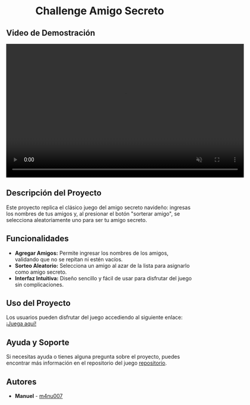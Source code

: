 <h1 align="center"> Challenge Amigo Secreto </h1>

## Video de Demostración
<video width="640" height="360" autoplay muted>
  <source src="assets/video-demostración2.mp4" type="video/mp4">
  Tu navegador no soporta el elemento de video.
</video>

## Descripción del Proyecto
Este proyecto replica el clásico juego del amigo secreto navideño: ingresas los nombres de tus amigos y, al presionar el botón "sorterar amigo", se selecciona aleatoriamente uno para ser tu amigo secreto.

## Funcionalidades
- **Agregar Amigos:** Permite ingresar los nombres de los amigos, validando que no se repitan ni estén vacíos.
- **Sorteo Aleatorio:** Selecciona un amigo al azar de la lista para asignarlo como amigo secreto.
- **Interfaz Intuitiva:** Diseño sencillo y fácil de usar para disfrutar del juego sin complicaciones.

## Uso del Proyecto
Los usuarios pueden disfrutar del juego accediendo al siguiente enlace:  
[¡Juega aquí!](https://m4nu007.github.io/challenge-amigo-secreto/)

## Ayuda y Soporte
Si necesitas ayuda o tienes alguna pregunta sobre el proyecto, puedes encontrar más información en el repositorio del juego [repositorio](https://github.com/M4nu007/challenge-amigo-secreto).

## Autores
- **Manuel** - [m4nu007](https://github.com/M4nu007)